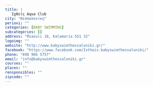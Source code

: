 ```yaml
---
title: |
   Ιχθείς Aqua Club
city: "Θεσσαλονίκη"
perioxi: ""
categories: [BABY SWIMMING]
subcategories: []
address: "Miaouli 18, Kalamaria 551 32"
logoimg: ""
website: "http://www.babyswimthessaloniki.gr/"
facebook: "https://www.facebook.com/Ixtheis.babyswimthessaloniki/"
phone: "698 966 5757"
email: "info@babyswimthessaloniki.gr"
courses: ""
places: ""
rensponsibles: ""
zipcode: ""
---
```




